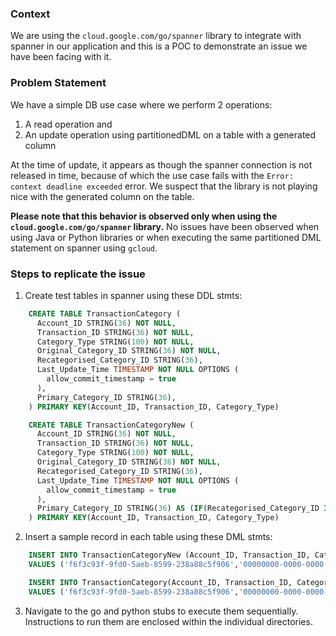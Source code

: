 ### Context

We are using the `cloud.google.com/go/spanner` library to integrate with spanner in our application and this is a POC 
to demonstrate an issue we have been facing with it. 

### Problem Statement
We have a simple DB use case where we perform 2 operations:
1. A read operation and 
2. An update operation using partitionedDML on a table with a generated column

At the time of update, it appears as though the spanner connection is not released in time, because of which the 
use case fails with the `Error: context deadline exceeded` error. We suspect that the library is not playing nice with 
the generated column on the table. 

__Please note that this behavior is observed only when using the `cloud.google.com/go/spanner` library.__
No issues have been observed when using Java or Python libraries or when executing the same partitioned DML statement on
spanner using `gcloud`.


### Steps to replicate the issue

1. Create test tables in spanner using these DDL stmts:

```sql
    CREATE TABLE TransactionCategory (
      Account_ID STRING(36) NOT NULL,
      Transaction_ID STRING(36) NOT NULL,
      Category_Type STRING(100) NOT NULL,
      Original_Category_ID STRING(36) NOT NULL,
      Recategorised_Category_ID STRING(36),
      Last_Update_Time TIMESTAMP NOT NULL OPTIONS (
        allow_commit_timestamp = true
      ),
      Primary_Category_ID STRING(36),
    ) PRIMARY KEY(Account_ID, Transaction_ID, Category_Type)
```

```sql
    CREATE TABLE TransactionCategoryNew (
      Account_ID STRING(36) NOT NULL,
      Transaction_ID STRING(36) NOT NULL,
      Category_Type STRING(100) NOT NULL,
      Original_Category_ID STRING(36) NOT NULL,
      Recategorised_Category_ID STRING(36),
      Last_Update_Time TIMESTAMP NOT NULL OPTIONS (
        allow_commit_timestamp = true
      ),
      Primary_Category_ID STRING(36) AS (IF(Recategorised_Category_ID IS NOT NULL, Recategorised_Category_ID, Original_Category_ID)) STORED,
    ) PRIMARY KEY(Account_ID, Transaction_ID, Category_Type)
```

2. Insert a sample record in each table using these DML stmts:

```sql
    INSERT INTO TransactionCategoryNew (Account_ID, Transaction_ID, Category_Type, Last_Update_Time, Original_Category_ID)
    VALUES ('f6f3c93f-9fd0-5aeb-8599-238a88c5f906','00000000-0000-0000-0000-000000000015','Type1',PENDING_COMMIT_TIMESTAMP(),'0cbb1f59-01d2-55df-bbbe-6398004ae29a');
```

```sql
    INSERT INTO TransactionCategory(Account_ID, Transaction_ID, Category_Type, Last_Update_Time, Original_Category_ID)
    VALUES ('f6f3c93f-9fd0-5aeb-8599-238a88c5f906','00000000-0000-0000-0000-000000000015','Type1',PENDING_COMMIT_TIMESTAMP(),'0cbb1f59-01d2-55df-bbbe-6398004ae29a');
```

3. Navigate to the go and python stubs to execute them sequentially. Instructions to run them are enclosed within the 
   individual directories.
   
